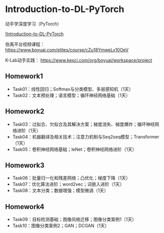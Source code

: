 # Introduction-to-DL-PyTorch
动手学深度学习（PyTorch）

[!Introduction-to-DL-PyTorch](./Introduction-to-DL-PyTorch)

伯禹平台视频课程：
https://www.boyuai.com/elites/course/cZu18YmweLv10OeV

K-Lab动手实践：
https://www.kesci.com/org/boyuai/workspace/project

## Homework1 
- Task01：线性回归；Softmax与分类模型、多层感知机（1天）
- Task02：文本预处理；语言模型；循环神经网络基础（1天）

## Homework2 
- Task03：过拟合、欠拟合及其解决方案；梯度消失、梯度爆炸；循环神经网络进阶（1天）
- Task04：机器翻译及相关技术；注意力机制与Seq2seq模型；Transformer（1天）
- Task05：卷积神经网络基础；leNet；卷积神经网络进阶（1天）

## Homework3 
- Task06：批量归一化和残差网络；凸优化；梯度下降（1天）
- Task07：优化算法进阶；word2vec；词嵌入进阶（1天）
- Task08：文本分类；数据增强；模型微调（1天）

## Homework4 
- Task09：目标检测基础；图像风格迁移；图像分类案例1（1天）
- Task10：图像分类案例2；GAN；DCGAN（1天）
